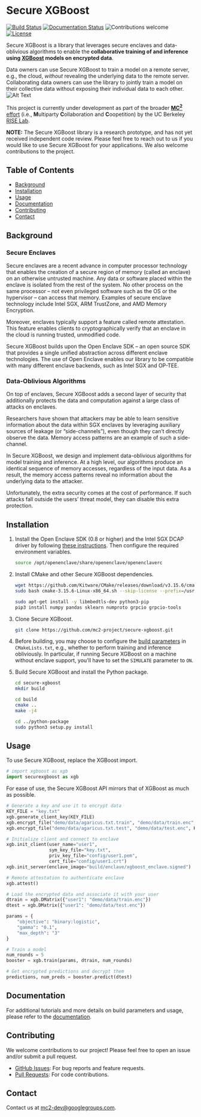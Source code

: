 # Secure XGBoost

[![Build Status](https://travis-ci.org/mc2-project/secure-xgboost.svg?branch=master)](https://travis-ci.org/mc2-project/secure-xgboost)
[![Documentation Status](https://readthedocs.org/projects/secure-xgboost/badge/?version=latest)](https://secure-xgboost.readthedocs.io/en/latest/?badge=latest)
![Contributions welcome](https://img.shields.io/badge/contributions-welcome-orange.svg)
[![License](https://img.shields.io/badge/License-Apache%202.0-blue.svg)](https://opensource.org/licenses/Apache-2.0)

Secure XGBoost is a library that leverages secure enclaves and data-oblivious algorithms to enable the **collaborative training of and inference using [XGBoost](https://github.com/dmlc/xgboost) models on encrypted data**. 

Data owners can use Secure XGBoost to train a model on a remote server, e.g., the cloud, _without_ revealing the underlying data to the remote server. Collaborating data owners can use the library to jointly train a model on their collective data without exposing their individual data to each other.
![Alt Text](doc/images/workflow.gif)

This project is currently under development as part of the broader [**MC<sup>2</sup>** effort](https://github.com/mc2-project/mc2) (i.e., **M**ultiparty **C**ollaboration and **C**oopetition) by the UC Berkeley [RISE Lab](https://rise.cs.berkeley.edu/).

**NOTE:** The Secure XGBoost library is a research prototype, and has not yet received independent code review. Please feel free to reach out to us if you would like to use Secure XGBoost for your applications. We also welcome contributions to the project.

## Table of Contents
* [Background](#background)
* [Installation](#installation)
* [Usage](#usage)
* [Documentation](#documentation)
* [Contributing](#contributing)
* [Contact](#contact)

## Background
### Secure Enclaves
Secure enclaves are a recent advance in computer processor technology that enables the creation of a secure region of memory (called an enclave) on an otherwise untrusted machine. Any data or software placed within the enclave is isolated from the rest of the system. No other process on the same processor – not even privileged software such as the OS or the hypervisor – can access that memory. Examples of secure enclave technology include Intel SGX, ARM TrustZone, and AMD Memory Encryption.

Moreover, enclaves typically support a feature called remote attestation. This feature enables clients to cryptographically verify that an enclave in the cloud is running trusted, unmodified code.

Secure XGBoost builds upon the Open Enclave SDK – an open source SDK that provides a single unified abstraction across different enclave technologies. The use of Open Enclave enables our library to be compatible with many different enclave backends, such as Intel SGX and OP-TEE.

### Data-Oblivious Algorithms
On top of enclaves, Secure XGBoost adds a second layer of security that additionally protects the data and computation against a large class of attacks on enclaves.

Researchers have shown that attackers may be able to learn sensitive information about the data within SGX enclaves by leveraging auxiliary sources of leakage (or “side-channels”), even though they can’t directly observe the data. Memory access patterns are an example of such a side-channel.

In Secure XGBoost, we design and implement data-oblivious algorithms for model training and inference. At a high level, our algorithms produce an identical sequence of memory accesses, regardless of the input data. As a result, the memory access patterns reveal no information about the underlying data to the attacker.

Unfortunately, the extra security comes at the cost of performance. If such attacks fall outside the users’ threat model, they can disable this extra protection.

## Installation
1. Install the Open Enclave SDK (0.8 or higher) and the Intel SGX DCAP driver by following [these instructions](https://github.com/openenclave/openenclave/blob/master/docs/GettingStartedDocs/install_oe_sdk-Ubuntu_18.04.md). Then configure the required environment variables.

	```sh
	source /opt/openenclave/share/openenclave/openenclaverc
	```

2. Install CMake and other Secure XGBoost dependencies.

	```sh
	wget https://github.com/Kitware/CMake/releases/download/v3.15.6/cmake-3.15.6-Linux-x86_64.sh
	sudo bash cmake-3.15.6-Linux-x86_64.sh --skip-license --prefix=/usr/local

	sudo apt-get install -y libmbedtls-dev python3-pip
	pip3 install numpy pandas sklearn numproto grpcio grpcio-tools   
	```

3. Clone Secure XGBoost.

	```sh
	git clone https://github.com/mc2-project/secure-xgboost.git
	```

4. Before building, you may choose to configure the [build parameters](https://secure-xgboost.readthedocs.io/en/latest/build.html#building-the-targets) in `CMakeLists.txt`, e.g., whether to perform training and inference obliviously. In particular, if running Secure XGBoost on a machine without enclave support, you'll have to set the `SIMULATE` parameter to `ON`. 

5. Build Secure XGBoost and install the Python package.

	```sh
	cd secure-xgboost
	mkdir build

	cd build
	cmake ..
	make -j4

	cd ../python-package
	sudo python3 setup.py install
	```

## Usage
To use Secure XGBoost, replace the XGBoost import.

```python
# import xgboost as xgb
import securexgboost as xgb
```

For ease of use, the Secure XGBoost API mirrors that of XGBoost as much as possible.

```python
# Generate a key and use it to encrypt data
KEY_FILE = "key.txt"
xgb.generate_client_key(KEY_FILE)
xgb.encrypt_file("demo/data/agaricus.txt.train", "demo/data/train.enc", KEY_FILE)
xgb.encrypt_file("demo/data/agaricus.txt.test", "demo/data/test.enc", KEY_FILE)

# Initialize client and connect to enclave
xgb.init_client(user_name="user1",
				sym_key_file="key.txt",
				priv_key_file="config/user1.pem",
				cert_file="config/user1.crt")
xgb.init_server(enclave_image="build/enclave/xgboost_enclave.signed")

# Remote attestation to authenticate enclave
xgb.attest()

# Load the encrypted data and associate it with your user
dtrain = xgb.DMatrix({"user1": "demo/data/train.enc"})
dtest = xgb.DMatrix({"user1": "demo/data/test.enc"})

params = {
	"objective": "binary:logistic",
	"gamma": "0.1",
	"max_depth": "3"
}

# Train a model 
num_rounds = 5
booster = xgb.train(params, dtrain, num_rounds)

# Get encrypted predictions and decrypt them
predictions, num_preds = booster.predict(dtest)
```

## Documentation
For additional tutorials and more details on build parameters and usage, please refer to the [documentation](https://secure-xgboost.readthedocs.io/en/latest/).

## Contributing
We welcome contributions to our project! Please feel free to open an issue and/or submit a pull request. 
* [GitHub Issues](https://github.com/mc2-project/secure-xgboost/issues): For bug reports and feature requests.
* [Pull Requests](https://github.com/mc2-project/secure-xgboost/pulls): For code contributions.

## Contact
Contact us at mc2-dev@googlegroups.com.
